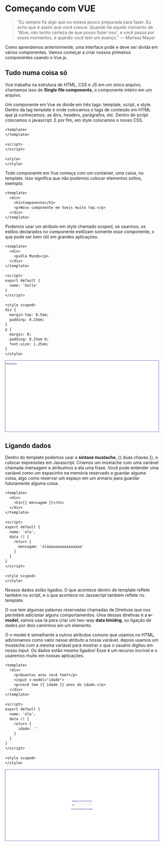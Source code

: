 # Começando com VUE

> "Eu sempre fiz algo que eu estava pouco preparada para fazer. Eu acho que é assim que você cresce. Quando há aquele momento de 'Wow, não tenho certeza de que posso fazer isso', e você passa por esses momentos, é quando você tem um avanço."
> — Marissa Mayer

Como aprendemos anteriormente, uma interface pode e deve ser divida em vários componentes. Vamos começar a criar nossos primeiros componentes usando o Vue.js.

## Tudo numa coisa só

Vue trabalha na estrutura de HTML, CSS e JS em um único arquivo, chamamos isso de **Single file components**, o componente inteiro em um arquivo.

Um componente em Vue se divide em três tags: template, script, e style. Dentro da tag template é onde colocamos o tags de conteúdo em HTML que já conhecemos, as divs, headers, parágrafos, etc. Dentro de script colocamos o javascript. E por fim, em style colocamos o nosso CSS.

```vue
<template>
</template>

<script>
</script>

<style>
</style>
```

Todo componente em Vue começa com um container, uma caixa, no template. Isso significa que não podemos colocar elementos soltos, exemplo:

```vue
<template>
  <div>
    <h1>Componente</h1>
    <p>Novo componente em Vuejs muito top.</p>
  </div>
</template>
```

Podemos usar um atributo em style chamado scoped, se usarmos, os estilos declarados no componente estilizam somente esse componente, o que pode ser bem útil em grandes aplicações.

```vue
<template>
  <div>
    <p>Olá Mundo</p>
  </div>
</template>

<script>
export default {
  name: 'hello'
}
</script>

<style scoped>
div {
  margin-top: 0.5em;
  padding: 0.25em;
}
p {
  margin: 0;
  padding: 0.25em 0;
  font-size: 1.25em;
}
</style>
```
![olavue](assets/01.png)

## Ligando dados
  
Dentro do template podemos usar a **sintaxe mustache**, {{ duas chaves }}, e colocar expressões em Javascript. Criamos um mustache com uma varíável chamada mensagem e atribuímos a ela uma frase. Você pode entender uma variável como um espacinho na memória reservado a guardar alguma coisa, algo como reservar um espaço em um armário para guardar futuramente alguma coisa.

```vue
<template>
  <div>
    <h1>{{ mensagem }}</h1>
  </div>
</template>

<script>
export default {
  name: 'ola',
  data () {
    return {
      mensagem: 'oláaaaaaaaaaaaaaaa'
    }
  }
}
</script>

<style scoped>
</style>
```
Nossos dados estão ligados. O que acontece dentro de template reflete também no script, e o que acontece no Javsacript também reflete no template.

O vue tem algumas palavras reservadas chamadas de Diretivas que nos permitem adicionar alguns comportamentos. Uma dessas diretivas é a **v-model**, vamos usa-la para criar um two-way **data binidng**, ou ligação de dados por dois caminhos em um elemento.

O v-model é semelhante a outros atributos comuns que usamos no HTML, adicionamos como valor nesse atributo a nossa variável, depois usamos um mustache com a mesma variável para mostrar o que o usuário digitou em nosso input. Os dados estão mesmo ligados! Esse é um recurso incrível e o usaremos muito em nossas aplicações.

```vue
<template>
  <div>
    <p>Quantos anos você tem?</p>
    <input v-model="idade">
    <p>você tem {{ idade }} anos de idade.</p>
  </div>
</template>

<script>
export default {
  name: 'ola',
  data () {
    return {
      idade: ''
    }
  }
}
</script>

<style scoped>
</style>
```

![olavuee](assets/02.png)